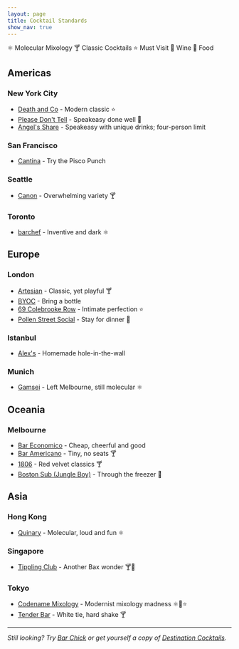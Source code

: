```yaml
---
layout: page
title: Cocktail Standards
show_nav: true
---
```


    
⚛ Molecular Mixology
🍸 Classic Cocktails
⭐️ Must Visit
🍷 Wine
🍴 Food



## Americas 

### New York City

* [Death and Co](http://www.deathandcompany.com) - Modern classic ⭐️
* [Please Don't Tell](http://pdtnyc.com) - Speakeasy done well 🍴
* [Angel's Share](http://www.yelp.com/biz/angels-share-new-york) - Speakeasy with unique drinks; four-person limit

### San Francisco

* [Cantina](http://www.cantinasf.com) - Try the Pisco Punch

### Seattle

* [Canon](http://www.canonseattle.com) - Overwhelming variety 🍸

### Toronto

* [barchef](http://www.barcheftoronto.com) - Inventive and dark ⚛

## Europe

### London

* [Artesian](http://www.artesian-bar.co.uk/) - Classic, yet playful 🍸
* [BYOC](http://www.byoc.co.uk) - Bring a bottle
* [69 Colebrooke Row](http://69colebrookerow.com) - Intimate perfection ⭐️
* [Pollen Street Social](http://www.pollenstreetsocial.com/social-bar/social-bar/) - Stay for dinner 🍴

### Istanbul

* [Alex's](http://www.theguideistanbul.com/news/view/951/alex-waldmans-classy-imbibing-bar/) - Homemade hole-in-the-wall

### Munich

* [Gamsei](http://gamsei.com) - Left Melbourne, still molecular  ⚛

## Oceania 

### Melbourne

* [Bar Economico](http://www.bareconomico.com.au/) - Cheap, cheerful and good
* [Bar Americano](https://www.facebook.com/baramericanomel) - Tiny, no seats  🍸
* [1806](http://www.1806.com.au) - Red velvet classics 🍸
* [Boston Sub (Jungle Boy)](http://www.bostonsub.com.au) - Through the freezer 🍴


## Asia

### Hong Kong

* [Quinary](http://www.quinary.hk) - Molecular, loud and fun  ⚛


### Singapore

* [Tippling Club](http://www.tipplingclub.com/) - Another Bax wonder  🍸🍷

### Tokyo


* [Codename Mixology](http://bar-navi.suntory.co.jp/shop/0X00229664/) - Modernist mixology madness ⚛🍴⭐️ 
* [Tender Bar](http://www.sunnypages.jp/travel_guide/tokyo_nightlife/bars/Tender+Bar+Ginza/4422) - White tie, hard shake  🍸




---

*Still looking? Try [Bar Chick](http://www.barchick.com) or get yourself a copy of [Destination Cocktails](http://www.amazon.com/Destination-Cocktails-Travelers-Superior-Libations/dp/1595800727).*

